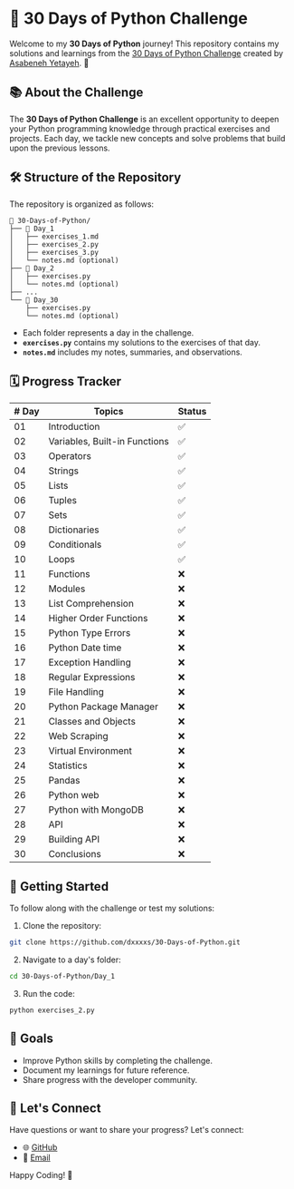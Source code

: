 # 🐍 30 Days of Python Challenge

Welcome to my **30 Days of Python** journey! This repository contains my solutions and learnings from the [30 Days of Python Challenge](https://github.com/Asabeneh/30-Days-Of-Python) created by [Asabeneh Yetayeh](https://github.com/Asabeneh). 🚀

## 📚 About the Challenge

The **30 Days of Python Challenge** is an excellent opportunity to deepen your Python programming knowledge through practical exercises and projects. Each day, we tackle new concepts and solve problems that build upon the previous lessons.

## 🛠️ Structure of the Repository

The repository is organized as follows:

```plaintext
📂 30-Days-of-Python/
├── 📁 Day_1
│   ├── exercises_1.md
│   ├── exercises_2.py
│   ├── exercises_3.py
│   └── notes.md (optional)
├── 📁 Day_2
│   ├── exercises.py
│   └── notes.md (optional)
├── ...
└── 📁 Day_30
    ├── exercises.py
    └── notes.md (optional)
```

- Each folder represents a day in the challenge.
- **`exercises.py`** contains my solutions to the exercises of that day.
- **`notes.md`** includes my notes, summaries, and observations.

## 🗓️ Progress Tracker

| # Day | Topics                        | Status |
| ----- | ----------------------------- | ------ |
| 01    | Introduction                  | ✅      |
| 02    | Variables, Built-in Functions | ✅      |
| 03    | Operators                     | ✅      |
| 04    | Strings                       | ✅      |
| 05    | Lists                         | ✅      |
| 06    | Tuples                        | ✅      |
| 07    | Sets                          | ✅      |
| 08    | Dictionaries                  | ✅      |
| 09    | Conditionals                  | ✅      |
| 10    | Loops                         | ✅      |
| 11    | Functions                     | ❌      |
| 12    | Modules                       | ❌      |
| 13    | List Comprehension            | ❌      |
| 14    | Higher Order Functions        | ❌      |
| 15    | Python Type Errors            | ❌      |
| 16    | Python Date time              | ❌      |
| 17    | Exception Handling            | ❌      |
| 18    | Regular Expressions           | ❌      |
| 19    | File Handling                 | ❌      |
| 20    | Python Package Manager        | ❌      |
| 21    | Classes and Objects           | ❌      |
| 22    | Web Scraping                  | ❌      |
| 23    | Virtual Environment           | ❌      |
| 24    | Statistics                    | ❌      |
| 25    | Pandas                        | ❌      |
| 26    | Python web                    | ❌      |
| 27    | Python with MongoDB           | ❌      |
| 28    | API                           | ❌      |
| 29    | Building API                  | ❌      |
| 30    | Conclusions                   | ❌      |


## 🚀 Getting Started

To follow along with the challenge or test my solutions:

1. Clone the repository:
```bash
git clone https://github.com/dxxxxs/30-Days-of-Python.git
```

2. Navigate to a day's folder:
```bash
cd 30-Days-of-Python/Day_1
```

3. Run the code:
```bash
python exercises_2.py
```

## 📌 Goals
- Improve Python skills by completing the challenge.
- Document my learnings for future reference.
- Share progress with the developer community.

## 💬 Let's Connect
Have questions or want to share your progress? Let's connect:

- 🌐 [GitHub](https://www.linkedin.com/in/oscar-gonzalez-perez-/)
- 📧 [Email](oscargperez00@gmail.com)

Happy Coding! 🚀
